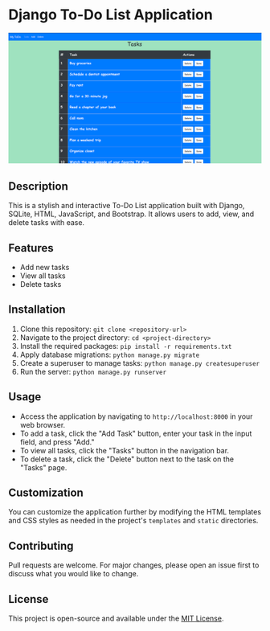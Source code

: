 # Django To-Do List Application
![To-Do List Screenshot](image-1.png)

## Description
This is a stylish and interactive To-Do List application built with Django, SQLite, HTML, JavaScript, and Bootstrap. It allows users to add, view, and delete tasks with ease.

## Features
- Add new tasks
- View all tasks
- Delete tasks

## Installation
1. Clone this repository: `git clone <repository-url>`
2. Navigate to the project directory: `cd <project-directory>`
3. Install the required packages: `pip install -r requirements.txt`
4. Apply database migrations: `python manage.py migrate`
5. Create a superuser to manage tasks: `python manage.py createsuperuser`
6. Run the server: `python manage.py runserver`

## Usage
- Access the application by navigating to `http://localhost:8000` in your web browser.
- To add a task, click the "Add Task" button, enter your task in the input field, and press "Add."
- To view all tasks, click the "Tasks" button in the navigation bar.
- To delete a task, click the "Delete" button next to the task on the "Tasks" page.

## Customization
You can customize the application further by modifying the HTML templates and CSS styles as needed in the project's `templates` and `static` directories.

## Contributing
Pull requests are welcome. For major changes, please open an issue first to discuss what you would like to change.

## License
This project is open-source and available under the [MIT License](https://choosealicense.com/licenses/mit/).
